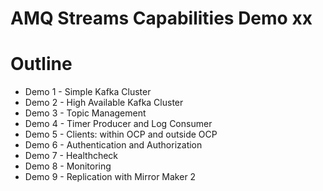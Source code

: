 # AMQ Streams Capabilities Demo xx
# Outline
* Demo 1 - Simple Kafka Cluster
* Demo 2 - High Available Kafka Cluster
* Demo 3 - Topic Management
* Demo 4 - Timer Producer and Log Consumer
* Demo 5 - Clients: within OCP and outside OCP
* Demo 6 - Authentication and Authorization
* Demo 7 - Healthcheck
* Demo 8 - Monitoring
* Demo 9 - Replication with Mirror Maker 2

